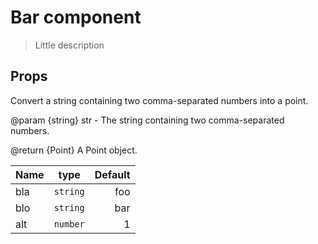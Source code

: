 # Bar component
 > Little description

## Props


Convert a string containing two comma-separated numbers into a point.

@param {string} str - The string containing two comma-separated numbers.

@return {Point} A Point object.


| Name          | type          | Default  |
| ------------- |:-------------:| --------:|
| bla           | `string`      | foo      |
| blo           | `string`      | bar      |
| alt           | `number`      | 1      |

